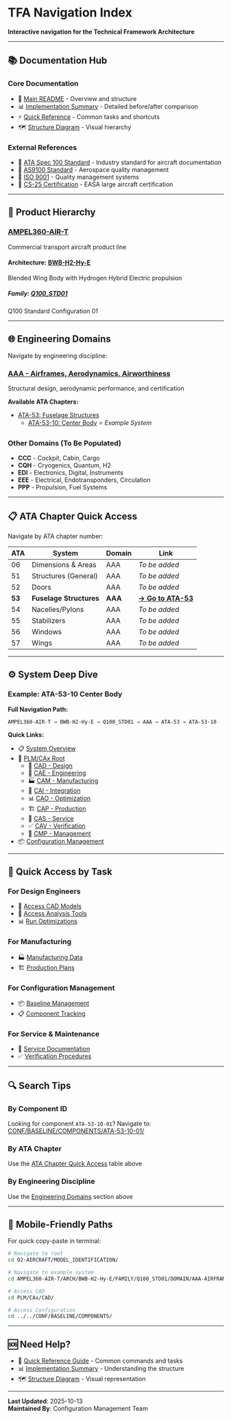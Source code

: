 # TFA Navigation Index

**Interactive navigation for the Technical Framework Architecture**

---

## 📚 Documentation Hub

### Core Documentation
- 📖 [Main README](./README.md) - Overview and structure
- 📊 [Implementation Summary](./TFA_IMPLEMENTATION_SUMMARY.md) - Detailed before/after comparison
- ⚡ [Quick Reference](./TFA_QUICK_REFERENCE.md) - Common tasks and shortcuts
- 🗺️ [Structure Diagram](./TFA_STRUCTURE_DIAGRAM.md) - Visual hierarchy

### External References
- 🔗 [ATA Spec 100 Standard](https://www.ata.org/resources/specifications) - Industry standard for aircraft documentation
- 🔗 [AS9100 Standard](https://www.sae.org/standards/content/as9100/) - Aerospace quality management
- 🔗 [ISO 9001](https://www.iso.org/iso-9001-quality-management.html) - Quality management systems
- 🔗 [CS-25 Certification](https://www.easa.europa.eu/document-library/certification-specifications/cs-25-large-aeroplanes) - EASA large aircraft certification

---

## 🏢 Product Hierarchy

### [AMPEL360-AIR-T](./AMPEL360-AIR-T/README.md)
Commercial transport aircraft product line

#### Architecture: [BWB-H2-Hy-E](./AMPEL360-AIR-T/ARCH/BWB-H2-Hy-E/README.md)
Blended Wing Body with Hydrogen Hybrid Electric propulsion

##### Family: [Q100_STD01](./AMPEL360-AIR-T/ARCH/BWB-H2-Hy-E/FAMILY/Q100_STD01/README.md)
Q100 Standard Configuration 01

---

## 🌐 Engineering Domains

Navigate by engineering discipline:

### [AAA - Airframes, Aerodynamics, Airworthiness](./AMPEL360-AIR-T/ARCH/BWB-H2-Hy-E/FAMILY/Q100_STD01/DOMAIN/AAA-AIRFRAMES-AERODYNAMICS-AIRWORTHINESS/README.md)
Structural design, aerodynamic performance, and certification

**Available ATA Chapters:**
- [ATA-53: Fuselage Structures](./AMPEL360-AIR-T/ARCH/BWB-H2-Hy-E/FAMILY/Q100_STD01/DOMAIN/AAA-AIRFRAMES-AERODYNAMICS-AIRWORTHINESS/ATA-53/README.md)
  - [ATA-53-10: Center Body](./AMPEL360-AIR-T/ARCH/BWB-H2-Hy-E/FAMILY/Q100_STD01/DOMAIN/AAA-AIRFRAMES-AERODYNAMICS-AIRWORTHINESS/ATA-53/SYSTEMS/ATA-53-10/README.md) ⭐ *Example System*

### Other Domains (To Be Populated)
- **CCC** - Cockpit, Cabin, Cargo
- **CQH** - Cryogenics, Quantum, H2
- **EDI** - Electronics, Digital, Instruments
- **EEE** - Electrical, Endotransponders, Circulation
- **PPP** - Propulsion, Fuel Systems

---

## 📋 ATA Chapter Quick Access

Navigate by ATA chapter number:

| ATA | System | Domain | Link |
|-----|--------|--------|------|
| 06 | Dimensions & Areas | AAA | *To be added* |
| 51 | Structures (General) | AAA | *To be added* |
| 52 | Doors | AAA | *To be added* |
| **53** | **Fuselage Structures** | **AAA** | **[→ Go to ATA-53](./AMPEL360-AIR-T/ARCH/BWB-H2-Hy-E/FAMILY/Q100_STD01/DOMAIN/AAA-AIRFRAMES-AERODYNAMICS-AIRWORTHINESS/ATA-53/README.md)** |
| 54 | Nacelles/Pylons | AAA | *To be added* |
| 55 | Stabilizers | AAA | *To be added* |
| 56 | Windows | AAA | *To be added* |
| 57 | Wings | AAA | *To be added* |

---

## ⚙️ System Deep Dive

### Example: ATA-53-10 Center Body

**Full Navigation Path:**
```
AMPEL360-AIR-T → BWB-H2-Hy-E → Q100_STD01 → AAA → ATA-53 → ATA-53-10
```

**Quick Links:**
- 📋 [System Overview](./AMPEL360-AIR-T/ARCH/BWB-H2-Hy-E/FAMILY/Q100_STD01/DOMAIN/AAA-AIRFRAMES-AERODYNAMICS-AIRWORTHINESS/ATA-53/SYSTEMS/ATA-53-10/README.md)
- 🔧 [PLM/CAx Root](./AMPEL360-AIR-T/ARCH/BWB-H2-Hy-E/FAMILY/Q100_STD01/DOMAIN/AAA-AIRFRAMES-AERODYNAMICS-AIRWORTHINESS/ATA-53/SYSTEMS/ATA-53-10/PLM/README.md)
  - 📐 [CAD - Design](./AMPEL360-AIR-T/ARCH/BWB-H2-Hy-E/FAMILY/Q100_STD01/DOMAIN/AAA-AIRFRAMES-AERODYNAMICS-AIRWORTHINESS/ATA-53/SYSTEMS/ATA-53-10/PLM/CAx/CAD/README.md)
  - 🔬 [CAE - Engineering](./AMPEL360-AIR-T/ARCH/BWB-H2-Hy-E/FAMILY/Q100_STD01/DOMAIN/AAA-AIRFRAMES-AERODYNAMICS-AIRWORTHINESS/ATA-53/SYSTEMS/ATA-53-10/PLM/CAx/CAE/README.md)
  - 🏭 [CAM - Manufacturing](./AMPEL360-AIR-T/ARCH/BWB-H2-Hy-E/FAMILY/Q100_STD01/DOMAIN/AAA-AIRFRAMES-AERODYNAMICS-AIRWORTHINESS/ATA-53/SYSTEMS/ATA-53-10/PLM/CAx/CAM/README.md)
  - 🔗 [CAI - Integration](./AMPEL360-AIR-T/ARCH/BWB-H2-Hy-E/FAMILY/Q100_STD01/DOMAIN/AAA-AIRFRAMES-AERODYNAMICS-AIRWORTHINESS/ATA-53/SYSTEMS/ATA-53-10/PLM/CAx/CAI/README.md)
  - 📊 [CAO - Optimization](./AMPEL360-AIR-T/ARCH/BWB-H2-Hy-E/FAMILY/Q100_STD01/DOMAIN/AAA-AIRFRAMES-AERODYNAMICS-AIRWORTHINESS/ATA-53/SYSTEMS/ATA-53-10/PLM/CAx/CAO/README.md)
  - 🏗️ [CAP - Production](./AMPEL360-AIR-T/ARCH/BWB-H2-Hy-E/FAMILY/Q100_STD01/DOMAIN/AAA-AIRFRAMES-AERODYNAMICS-AIRWORTHINESS/ATA-53/SYSTEMS/ATA-53-10/PLM/CAx/CAP/README.md)
  - 🔧 [CAS - Service](./AMPEL360-AIR-T/ARCH/BWB-H2-Hy-E/FAMILY/Q100_STD01/DOMAIN/AAA-AIRFRAMES-AERODYNAMICS-AIRWORTHINESS/ATA-53/SYSTEMS/ATA-53-10/PLM/CAx/CAS/README.md)
  - ✅ [CAV - Verification](./AMPEL360-AIR-T/ARCH/BWB-H2-Hy-E/FAMILY/Q100_STD01/DOMAIN/AAA-AIRFRAMES-AERODYNAMICS-AIRWORTHINESS/ATA-53/SYSTEMS/ATA-53-10/PLM/CAx/CAV/README.md)
  - 📅 [CMP - Management](./AMPEL360-AIR-T/ARCH/BWB-H2-Hy-E/FAMILY/Q100_STD01/DOMAIN/AAA-AIRFRAMES-AERODYNAMICS-AIRWORTHINESS/ATA-53/SYSTEMS/ATA-53-10/PLM/CAx/CMP/README.md)
- 📦 [Configuration Management](./AMPEL360-AIR-T/ARCH/BWB-H2-Hy-E/FAMILY/Q100_STD01/DOMAIN/AAA-AIRFRAMES-AERODYNAMICS-AIRWORTHINESS/ATA-53/SYSTEMS/ATA-53-10/CONF/README.md)

---

## 🎯 Quick Access by Task

### For Design Engineers
- 🎨 [Access CAD Models](./AMPEL360-AIR-T/ARCH/BWB-H2-Hy-E/FAMILY/Q100_STD01/DOMAIN/AAA-AIRFRAMES-AERODYNAMICS-AIRWORTHINESS/ATA-53/SYSTEMS/ATA-53-10/PLM/CAx/CAD/README.md)
- 🔬 [Access Analysis Tools](./AMPEL360-AIR-T/ARCH/BWB-H2-Hy-E/FAMILY/Q100_STD01/DOMAIN/AAA-AIRFRAMES-AERODYNAMICS-AIRWORTHINESS/ATA-53/SYSTEMS/ATA-53-10/PLM/CAx/CAE/README.md)
- 📊 [Run Optimizations](./AMPEL360-AIR-T/ARCH/BWB-H2-Hy-E/FAMILY/Q100_STD01/DOMAIN/AAA-AIRFRAMES-AERODYNAMICS-AIRWORTHINESS/ATA-53/SYSTEMS/ATA-53-10/PLM/CAx/CAO/README.md)

### For Manufacturing
- 🏭 [Manufacturing Data](./AMPEL360-AIR-T/ARCH/BWB-H2-Hy-E/FAMILY/Q100_STD01/DOMAIN/AAA-AIRFRAMES-AERODYNAMICS-AIRWORTHINESS/ATA-53/SYSTEMS/ATA-53-10/PLM/CAx/CAM/README.md)
- 🏗️ [Production Plans](./AMPEL360-AIR-T/ARCH/BWB-H2-Hy-E/FAMILY/Q100_STD01/DOMAIN/AAA-AIRFRAMES-AERODYNAMICS-AIRWORTHINESS/ATA-53/SYSTEMS/ATA-53-10/PLM/CAx/CAP/README.md)

### For Configuration Management
- 📦 [Baseline Management](./AMPEL360-AIR-T/ARCH/BWB-H2-Hy-E/FAMILY/Q100_STD01/DOMAIN/AAA-AIRFRAMES-AERODYNAMICS-AIRWORTHINESS/ATA-53/SYSTEMS/ATA-53-10/CONF/README.md)
- 📋 [Component Tracking](./AMPEL360-AIR-T/ARCH/BWB-H2-Hy-E/FAMILY/Q100_STD01/DOMAIN/AAA-AIRFRAMES-AERODYNAMICS-AIRWORTHINESS/ATA-53/SYSTEMS/ATA-53-10/CONF/BASELINE/COMPONENTS/)

### For Service & Maintenance
- 🔧 [Service Documentation](./AMPEL360-AIR-T/ARCH/BWB-H2-Hy-E/FAMILY/Q100_STD01/DOMAIN/AAA-AIRFRAMES-AERODYNAMICS-AIRWORTHINESS/ATA-53/SYSTEMS/ATA-53-10/PLM/CAx/CAS/README.md)
- ✅ [Verification Procedures](./AMPEL360-AIR-T/ARCH/BWB-H2-Hy-E/FAMILY/Q100_STD01/DOMAIN/AAA-AIRFRAMES-AERODYNAMICS-AIRWORTHINESS/ATA-53/SYSTEMS/ATA-53-10/PLM/CAx/CAV/README.md)

---

## 🔍 Search Tips

### By Component ID
Looking for component `ATA-53-10-01`?
Navigate to: [CONF/BASELINE/COMPONENTS/ATA-53-10-01/](./AMPEL360-AIR-T/ARCH/BWB-H2-Hy-E/FAMILY/Q100_STD01/DOMAIN/AAA-AIRFRAMES-AERODYNAMICS-AIRWORTHINESS/ATA-53/SYSTEMS/ATA-53-10/CONF/BASELINE/COMPONENTS/ATA-53-10-01/)

### By ATA Chapter
Use the [ATA Chapter Quick Access](#-ata-chapter-quick-access) table above

### By Engineering Discipline
Use the [Engineering Domains](#-engineering-domains) section above

---

## 📱 Mobile-Friendly Paths

For quick copy-paste in terminal:

```bash
# Navigate to root
cd 02-AIRCRAFT/MODEL_IDENTIFICATION/

# Navigate to example system
cd AMPEL360-AIR-T/ARCH/BWB-H2-Hy-E/FAMILY/Q100_STD01/DOMAIN/AAA-AIRFRAMES-AERODYNAMICS-AIRWORTHINESS/ATA-53/SYSTEMS/ATA-53-10/

# Access CAD
cd PLM/CAx/CAD/

# Access Configuration
cd ../../CONF/BASELINE/COMPONENTS/
```

---

## 🆘 Need Help?

- 📖 [Quick Reference Guide](./TFA_QUICK_REFERENCE.md) - Common commands and tasks
- 📊 [Implementation Summary](./TFA_IMPLEMENTATION_SUMMARY.md) - Understanding the structure
- 🗺️ [Structure Diagram](./TFA_STRUCTURE_DIAGRAM.md) - Visual representation

---

**Last Updated**: 2025-10-13  
**Maintained By**: Configuration Management Team

